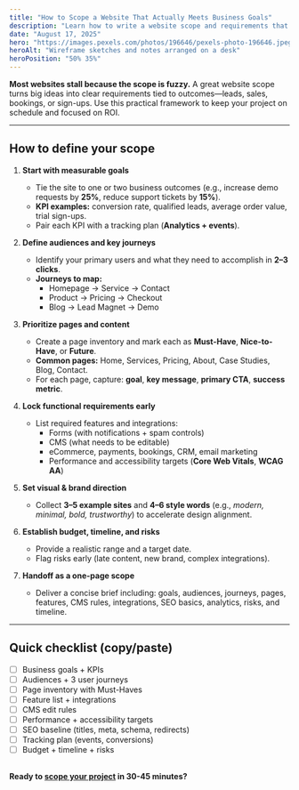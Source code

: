 ```yaml
---
title: "How to Scope a Website That Actually Meets Business Goals"
description: "Learn how to write a website scope and requirements that tie directly to business goals, budget, and timeline—plus a free checklist."
date: "August 17, 2025"
hero: "https://images.pexels.com/photos/196646/pexels-photo-196646.jpeg"
heroAlt: "Wireframe sketches and notes arranged on a desk"
heroPosition: "50% 35%"
---
```


**Most websites stall because the scope is fuzzy.** A great website scope turns big ideas into clear requirements tied to outcomes—leads, sales, bookings, or sign-ups. Use this practical framework to keep your project on schedule and focused on ROI.

---

## How to define your scope

1. **Start with measurable goals**
   - Tie the site to one or two business outcomes (e.g., increase demo requests by **25%**, reduce support tickets by **15%**).
   - **KPI examples:** conversion rate, qualified leads, average order value, trial sign-ups.
   - Pair each KPI with a tracking plan (**Analytics + events**).

2. **Define audiences and key journeys**
   - Identify your primary users and what they need to accomplish in **2–3 clicks**.
   - **Journeys to map:**
     - Homepage → Service → Contact
     - Product → Pricing → Checkout
     - Blog → Lead Magnet → Demo

3. **Prioritize pages and content**
   - Create a page inventory and mark each as **Must-Have**, **Nice-to-Have**, or **Future**.
   - **Common pages:** Home, Services, Pricing, About, Case Studies, Blog, Contact.
   - For each page, capture: **goal**, **key message**, **primary CTA**, **success metric**.

4. **Lock functional requirements early**
   - List required features and integrations:
     - Forms (with notifications + spam controls)
     - CMS (what needs to be editable)
     - eCommerce, payments, bookings, CRM, email marketing
     - Performance and accessibility targets (**Core Web Vitals**, **WCAG AA**)

5. **Set visual & brand direction**
   - Collect **3–5 example sites** and **4–6 style words** (e.g., *modern, minimal, bold, trustworthy*) to accelerate design alignment.

6. **Establish budget, timeline, and risks**
   - Provide a realistic range and a target date.
   - Flag risks early (late content, new brand, complex integrations).

7. **Handoff as a one-page scope**
   - Deliver a concise brief including: goals, audiences, journeys, pages, features, CMS rules, integrations, SEO basics, analytics, risks, and timeline.

---

## Quick checklist (copy/paste)

- [ ] Business goals + KPIs  
- [ ] Audiences + 3 user journeys  
- [ ] Page inventory with Must-Haves  
- [ ] Feature list + integrations  
- [ ] CMS edit rules  
- [ ] Performance + accessibility targets  
- [ ] SEO baseline (titles, meta, schema, redirects)  
- [ ] Tracking plan (events, conversions)  
- [ ] Budget + timeline + risks  

##
**Ready to <a href="/contact">scope your project</a> in 30-45 minutes?**
